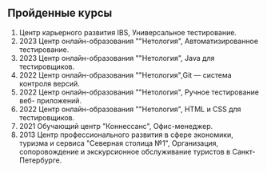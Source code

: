 ## Пройденные курсы ##

1. Центр карьерного развития IBS, Универсальное тестирование.
2. 2023 Центр онлайн-образования ""Нетология", Автоматизированное
тестирование.
3. 2023 Центр онлайн-образования ""Нетология", Java для тестировщиков.
4. 2022 Центр онлайн-образования ""Нетология",Git — система контроля версий.
5. 2022 Центр онлайн-образования ""Нетология", Ручное тестирование веб-
приложений.
6. 2022 Центр онлайн-образования ""Нетология", HTML и CSS для тестировщиков.
7. 2021 Обучающий центр "Коннессанс", Офис-менеджер.
8. 2013 Центр профессионального развития в сфере экономики, туризма и сервиса "Северная столица №1", Организация, сопоровождение и экскурсионное обслуживание туристов в Санкт-Петербурге.

